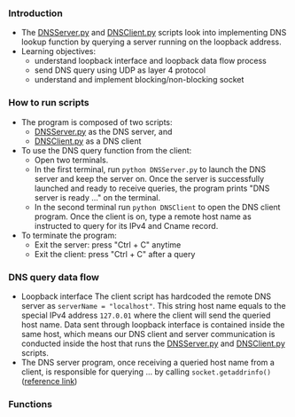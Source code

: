 ### Introduction
- The [DNSServer.py](https://github.com/claudiatang/network_programming_python/blob/main/DNS_client_server/DNSServer.py) and [DNSClient.py](https://github.com/claudiatang/network_programming_python/blob/main/DNS_client_server/DNSClient.py) scripts look into implementing DNS lookup function by querying a server running on the loopback address.
- Learning objectives:
  - understand loopback interface and loopback data flow process
  - send DNS query using UDP as layer 4 protocol
  - understand and implement blocking/non-blocking socket
### How to run scripts

- The program is composed of two scripts:
   - [DNSServer.py](https://github.com/claudiatang/network_programming_python/blob/main/DNS_client_server/DNSServer.py) as the DNS server, and
   - [DNSClient.py](https://github.com/claudiatang/network_programming_python/blob/main/DNS_client_server/DNSClient.py) as a DNS client
- To use the DNS query function from the client:
  - Open two terminals. 
  - In the first terminal, run ```python DNSServer.py``` to launch the DNS server and keep the server on. Once the server is successfully launched and ready to receive queries, the program prints "DNS server is ready ..." on the terminal.
  - In the second terminal run ```python DNSClient``` to open the DNS client program. Once the client is on, type a remote host name as instructed to query for its IPv4 and Cname record.
- To terminate the program:
   - Exit the server: press "Ctrl + C" anytime 
   - Exit the client: press "Ctrl + C" after a query

### DNS query data flow
- Loopback interface
The client script has hardcoded the remote DNS server as ```serverName = "localhost"```. This string host name equals to the special IPv4 address ```127.0.01``` where the client will send the queried host name. 
Data sent through loopback interface is contained inside the same host, which means our DNS client and server communication is conducted inside the host that runs the [DNSServer.py](https://github.com/claudiatang/network_programming_python/blob/main/DNS_client_server/DNSServer.py) and [DNSClient.py](https://github.com/claudiatang/network_programming_python/blob/main/DNS_client_server/DNSClient.py) scripts.
- The DNS server program, once receiving a queried host name from a client, is responsible for querying ... by calling ```socket.getaddrinfo()``` ([reference link](https://docs.python.org/3/library/socket.html#socket.getaddrinfo))


### Functions